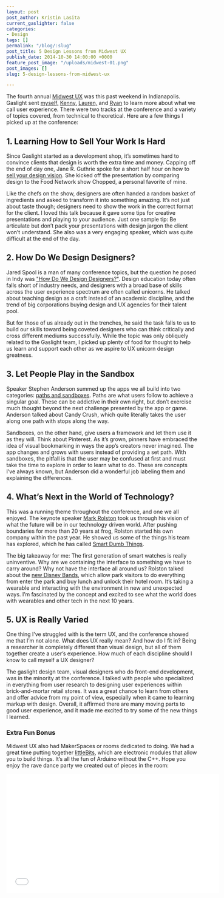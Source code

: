 ```yaml
---
layout: post
post_author: Kristin Lasita
current_gaslighter: false
categories:
- Design
tags: []
permalink: "/blog/:slug"
post_title: 5 Design Lessons from Midwest UX
publish_date: 2014-10-30 14:00:00 +0000
feature_post_image: "/uploads/midwest-01.png"
post_images: []
slug: 5-design-lessons-from-midwest-ux

---
```


The fourth annual [Midwest UX](http://2014.midwestuxconference.com/) was this past weekend in Indianapolis. Gaslight sent [myself,](https://teamgaslight.com/people/kristin-lasita) [Kenny,](https://teamgaslight.com/people/kenny-glenn) [Lauren,](https://teamgaslight.com/people/lauren-woodrick) and [Ryan](https://teamgaslight.com/people/ryan-arthur) to learn more about what we call user experience. There were two tracks at the conference and a variety of topics covered, from technical to theoretical. Here are a few things I picked up at the conference:

## 1. Learning How to Sell Your Work Is Hard
Since Gaslight started as a development shop, it’s sometimes hard to convince clients that design is worth the extra time and money. Capping off the end of day one, Jane R. Guthrie spoke for a short half hour on how to [sell your design vision](https://vimeo.com/110099707). She kicked off the presentation by comparing design to the Food Network show Chopped, a personal favorite of mine. 

Like the chefs on the show, designers are often handed a random basket of ingredients and asked to transform it into something amazing. It’s not just about taste though; designers need to show the work in the correct format for the client. I loved this talk because it gave some tips for creative presentations and playing to your audience. Just one sample tip: Be articulate but don’t pack your presentations with design jargon the client won’t understand. She also was a very engaging speaker, which was quite difficult at the end of the day.

## 2. How Do We Design Designers? 
Jared Spool is a man of many conference topics, but the question he posed in Indy was ["How Do We Design Designers?"](http://vimeo.com/110103806). Design education today often falls short of industry needs, and designers with a broad base of skills across the user experience spectrum are often called unicorns. He talked about teaching design as a craft instead of an academic discipline, and the trend of big corporations buying design and UX agencies for their talent pool. 

But for those of us already out in the trenches, he said the task falls to us to build our skills toward being coveted designers who can think critically and cross different mediums successfully. While the topic was only obliquely related to the Gaslight team, I picked up plenty of food for thought to help us learn and support each other as we aspire to UX unicorn design greatness. 

## 3. Let People Play in the Sandbox
Speaker Stephen Anderson summed up the apps we all build into two categories: [paths and sandboxes](https://vimeo.com/110333993). Paths are what users follow to achieve a singular goal. These can be addictive in their own right, but don’t exercise much thought beyond the next challenge presented by the app or game. Anderson talked about Candy Crush, which quite literally takes the user along one path with stops along the way. 

Sandboxes, on the other hand, give users a framework and let them use it as they will. Think about Pinterest. As it’s grown, pinners have embraced the idea of visual bookmarking in ways the app’s creators never imagined. The app changes and grows with users instead of providing a set path. With sandboxes, the pitfall is that the user may be confused at first and must take the time to explore in order to learn what to do. These are concepts I’ve always known, but Anderson did a wonderful job labeling them and explaining the differences.

## 4. What’s Next in the World of Technology?
This was a running theme throughout the conference, and one we all enjoyed. The keynote speaker [Mark Rolston](https://vimeo.com/110386621) took us through his vision of what the future will be in our technology driven world. After pushing boundaries for more than 20 years at frog, Rolston started his own company within the past year. He showed us some of the things his team has explored, which he has called [Smart Dumb Things](http://www.argodesign.com/smartdumbthings.html). 

The big takeaway for me: The first generation of smart watches is really uninventive. Why are we containing the interface to something we have to carry around? Why not have the interface all around us? Rolston talked about the [new Disney Bands](http://www.fastcodesign.com/1671616/a-1-billion-project-to-remake-the-disney-world-experience-using-rfid), which allow park visitors to do everything from enter the park and buy lunch and unlock their hotel room. It’s taking a wearable and interacting with the environment in new and unexpected ways. I’m fascinated by the concept and excited to see what the world does with wearables and other tech in the next 10 years.

## 5. UX is Really Varied
One thing I’ve struggled with is the term UX, and the conference showed me that I’m not alone. What does UX really mean? And how do I fit in? Being a researcher is completely different than visual design, but all of them together create a user’s experience. How much of each discipline should I know to call myself a UX designer? 

The gaslight design team, visual designers who do front-end development, was in the minority at the conference. I talked with people who specialized in everything from user research to designing user experiences within brick-and-mortar retail stores. It was a great chance to learn from others and offer advice from my point of view, especially when it came to learning markup with design. Overall, it affirmed there are many moving parts to good user experience, and it made me excited to try some of the new things I learned.  

### Extra Fun Bonus
Midwest UX also had MakerSpaces or rooms dedicated to doing. We had a great time putting together [littleBits](http://littlebits.cc/), which are electronic modules that allow you to build things. It’s all the fun of Arduino without the C++. Hope you enjoy the rave dance party we created out of pieces in the room: 

<object width="560" height="315"><param name="movie" value="//www.youtube.com/v/B09OZTDL1wU?version=3&amp;hl=en_US&amp;rel=0"></param><param name="allowFullScreen" value="true"></param><param name="allowscriptaccess" value="always"></param><embed src="//www.youtube.com/v/B09OZTDL1wU?version=3&amp;hl=en_US&amp;rel=0" type="application/x-shockwave-flash" width="560" height="315" allowscriptaccess="always" allowfullscreen="true"></embed></object>

